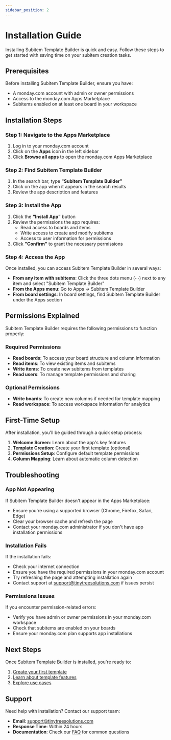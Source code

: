 ```yaml
---
sidebar_position: 2
---
```


# Installation Guide

Installing Subitem Template Builder is quick and easy. Follow these steps to get started with saving time on your subitem creation tasks.

## Prerequisites

Before installing Subitem Template Builder, ensure you have:

- A monday.com account with admin or owner permissions
- Access to the monday.com Apps Marketplace
- Subitems enabled on at least one board in your workspace

## Installation Steps

### Step 1: Navigate to the Apps Marketplace

1. Log in to your monday.com account
2. Click on the **Apps** icon in the left sidebar
3. Click **Browse all apps** to open the monday.com Apps Marketplace

### Step 2: Find Subitem Template Builder

1. In the search bar, type **"Subitem Template Builder"**
2. Click on the app when it appears in the search results
3. Review the app description and features

### Step 3: Install the App

1. Click the **"Install App"** button
2. Review the permissions the app requires:
   - Read access to boards and items
   - Write access to create and modify subitems
   - Access to user information for permissions
3. Click **"Confirm"** to grant the necessary permissions

### Step 4: Access the App

Once installed, you can access Subitem Template Builder in several ways:

- **From any item with subitems**: Click the three dots menu (⋯) next to any item and select "Subitem Template Builder"
- **From the Apps menu**: Go to Apps → Subitem Template Builder
- **From board settings**: In board settings, find Subitem Template Builder under the Apps section

## Permissions Explained

Subitem Template Builder requires the following permissions to function properly:

### Required Permissions

- **Read boards**: To access your board structure and column information
- **Read items**: To view existing items and subitems
- **Write items**: To create new subitems from templates
- **Read users**: To manage template permissions and sharing

### Optional Permissions

- **Write boards**: To create new columns if needed for template mapping
- **Read workspace**: To access workspace information for analytics

## First-Time Setup

After installation, you'll be guided through a quick setup process:

1. **Welcome Screen**: Learn about the app's key features
2. **Template Creation**: Create your first template (optional)
3. **Permissions Setup**: Configure default template permissions
4. **Column Mapping**: Learn about automatic column detection

## Troubleshooting

### App Not Appearing

If Subitem Template Builder doesn't appear in the Apps Marketplace:

- Ensure you're using a supported browser (Chrome, Firefox, Safari, Edge)
- Clear your browser cache and refresh the page
- Contact your monday.com administrator if you don't have app installation permissions

### Installation Fails

If the installation fails:

- Check your internet connection
- Ensure you have the required permissions in your monday.com account
- Try refreshing the page and attempting installation again
- Contact support at support@tinytreesolutions.com if issues persist

### Permissions Issues

If you encounter permission-related errors:

- Verify you have admin or owner permissions in your monday.com workspace
- Check that subitems are enabled on your boards
- Ensure your monday.com plan supports app installations

## Next Steps

Once Subitem Template Builder is installed, you're ready to:

1. [Create your first template](./first-template)
2. [Learn about template features](./features/template-creation)
3. [Explore use cases](./use-cases/project-management)

## Support

Need help with installation? Contact our support team:

- **Email**: support@tinytreesolutions.com
- **Response Time**: Within 24 hours
- **Documentation**: Check our [FAQ](./support/faq) for common questions
